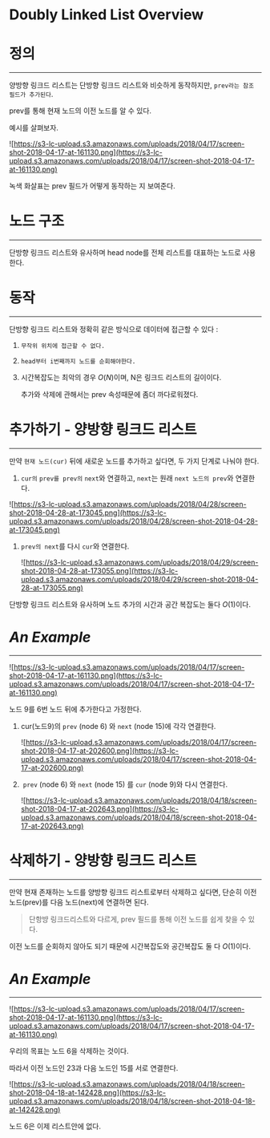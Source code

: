 # Doubly Linked List Overview

# 정의

---

양방향 링크드 리스트는 단방향 링크드 리스트와 비슷하게 동작하지만, `prev라는 참조 필드가 추가된다`.  

prev를 통해 현재 노드의 이전 노드를 알 수 있다. 

예시를 살펴보자.

![https://s3-lc-upload.s3.amazonaws.com/uploads/2018/04/17/screen-shot-2018-04-17-at-161130.png](https://s3-lc-upload.s3.amazonaws.com/uploads/2018/04/17/screen-shot-2018-04-17-at-161130.png)

녹색 화살표는 prev 필드가 어떻게 동작하는 지 보여준다.

# 노드 구조

---

단방향 링크드 리스트와 유사하며 head node를 전체 리스트를 대표하는 노드로 사용한다.

# 동작

---

단방향 링크드 리스트와 정확히 같은 방식으로 데이터에 접근할 수 있다 :

1. `무작위 위치에 접근할 수 없다.`
2. `head부터 i번째까지 노드를 순회해야한다.`
3. 시간복잡도는 최악의 경우 $O(N)$이며, N은 링크드 리스트의 길이이다.

    추가와 삭제에 관해서는 prev 속성때문에 좀더 까다로워졌다. 

# 추가하기  - 양방향 링크드 리스트

---

만약 `현재 노드(cur)` 뒤에 새로운 노드를 추가하고 싶다면, 두 가지 단계로 나눠야 한다.

1. `cur의` `prev를 prev의` `next`와 연결하고, `next`는 원래 `next 노드의 prev`와 연결한다.

![https://s3-lc-upload.s3.amazonaws.com/uploads/2018/04/28/screen-shot-2018-04-28-at-173045.png](https://s3-lc-upload.s3.amazonaws.com/uploads/2018/04/28/screen-shot-2018-04-28-at-173045.png)

1. `prev의 next`를 다시 `cur`와 연결한다. 

    ![https://s3-lc-upload.s3.amazonaws.com/uploads/2018/04/29/screen-shot-2018-04-28-at-173055.png](https://s3-lc-upload.s3.amazonaws.com/uploads/2018/04/29/screen-shot-2018-04-28-at-173055.png)

단방향 링크드 리스트와 유사하며 노드 추가의 시간과 공간 복잡도는 둘다 $O(1)$이다. 

# ***An Example***

---

![https://s3-lc-upload.s3.amazonaws.com/uploads/2018/04/17/screen-shot-2018-04-17-at-161130.png](https://s3-lc-upload.s3.amazonaws.com/uploads/2018/04/17/screen-shot-2018-04-17-at-161130.png)

노드 9를 6번 노드 뒤에 추가한다고 가정한다.

1. cur(노드9)의 `prev` (node 6) 와 `next` (node 15)에 각각 연결한다.

    ![https://s3-lc-upload.s3.amazonaws.com/uploads/2018/04/17/screen-shot-2018-04-17-at-202600.png](https://s3-lc-upload.s3.amazonaws.com/uploads/2018/04/17/screen-shot-2018-04-17-at-202600.png)

2.  `prev` (node 6) 와 `next` (node 15) 를 `cur` (node 9)와 다시 연결한다.

    ![https://s3-lc-upload.s3.amazonaws.com/uploads/2018/04/18/screen-shot-2018-04-17-at-202643.png](https://s3-lc-upload.s3.amazonaws.com/uploads/2018/04/18/screen-shot-2018-04-17-at-202643.png)

# 삭제하기 - 양방향 링크드 리스트

---

만약 현재 존재하는 노드를 양방향 링크드 리스트로부터 삭제하고 싶다면, 단순히 이전 노드(prev)를 다음 노드(next)에 연결하면 된다.

> 단항뱡 링크드리스트와 다르게, prev 필드를 통해 이전 노드를 쉽게 찾을 수 있다.

 이전 노드를 순회하지 않아도 되기 때문에 시간복잡도와 공간복잡도 둘 다 $O(1)$이다. 

# ***An Example***

---

![https://s3-lc-upload.s3.amazonaws.com/uploads/2018/04/17/screen-shot-2018-04-17-at-161130.png](https://s3-lc-upload.s3.amazonaws.com/uploads/2018/04/17/screen-shot-2018-04-17-at-161130.png)

우리의 목표는 노드 6을 삭제하는 것이다.

따라서 이전 노드인 23과 다음 노드인 15를 서로 연결한다.

![https://s3-lc-upload.s3.amazonaws.com/uploads/2018/04/18/screen-shot-2018-04-18-at-142428.png](https://s3-lc-upload.s3.amazonaws.com/uploads/2018/04/18/screen-shot-2018-04-18-at-142428.png)

노드 6은 이제 리스트안에 없다.
